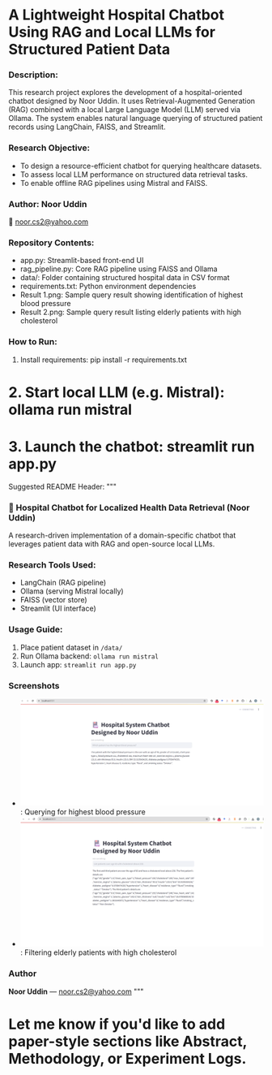 # A Lightweight Hospital Chatbot Using RAG and Local LLMs for Structured Patient Data

### Description:
This research project explores the development of a hospital-oriented chatbot designed by Noor Uddin. It uses Retrieval-Augmented Generation (RAG) combined with a local Large Language Model (LLM) served via Ollama. The system enables natural language querying of structured patient records using LangChain, FAISS, and Streamlit.

### Research Objective:
 - To design a resource-efficient chatbot for querying healthcare datasets.
- To assess local LLM performance on structured data retrieval tasks.
- To enable offline RAG pipelines using Mistral and FAISS.

### Author: Noor Uddin  
📧 noor.cs2@yahoo.com

### Repository Contents:
 - app.py: Streamlit-based front-end UI
 - rag_pipeline.py: Core RAG pipeline using FAISS and Ollama
 - data/: Folder containing structured hospital data in CSV format
 - requirements.txt: Python environment dependencies
 - Result 1.png: Sample query result showing identification of highest blood pressure
- Result 2.png: Sample query result listing elderly patients with high cholesterol

### How to Run:
 1. Install requirements: pip install -r requirements.txt
# 2. Start local LLM (e.g. Mistral): ollama run mistral
# 3. Launch the chatbot: streamlit run app.py

Suggested README Header:
"""
### 🏥 Hospital Chatbot for Localized Health Data Retrieval (Noor Uddin)
A research-driven implementation of a domain-specific chatbot that leverages patient data with RAG and open-source local LLMs.

### Research Tools Used:
- LangChain (RAG pipeline)
- Ollama (serving Mistral locally)
- FAISS (vector store)
- Streamlit (UI interface)

### Usage Guide:
1. Place patient dataset in `/data/`
2. Run Ollama backend: `ollama run mistral`
3. Launch app: `streamlit run app.py`

### Screenshots
- ![Result 1](Result%201.png): Querying for highest blood pressure
- ![Result 2](Result%202.png): Filtering elderly patients with high cholesterol

### Author
**Noor Uddin** — noor.cs2@yahoo.com
"""

# Let me know if you'd like to add paper-style sections like Abstract, Methodology, or Experiment Logs.
